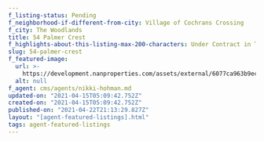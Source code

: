 ```yaml
---
f_listing-status: Pending
f_neighborhood-if-different-from-city: Village of Cochrans Crossing
f_city: The Woodlands
title: 54 Palmer Crest
f_highlights-about-this-listing-max-200-characters: Under Contract in The Woodlands
slug: 54-palmer-crest
f_featured-image:
  url: >-
    https://development.nanproperties.com/assets/external/6077ca963b9ec914c351ba1a_60218bfd2f0e254-palmer-crest-1.jpeg
  alt: null
f_agent: cms/agents/nikki-hohman.md
updated-on: "2021-04-15T05:09:42.752Z"
created-on: "2021-04-15T05:09:42.752Z"
published-on: "2021-04-22T21:13:29.827Z"
layout: "[agent-featured-listings].html"
tags: agent-featured-listings
---
```

